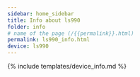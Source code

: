 ```yaml
---
sidebar: home_sidebar
title: Info about ls990
folder: info
# name of the page (/{{permalink}}.html)
permalink: ls990_info.html
device: ls990
---
```

{% include templates/device_info.md %}
